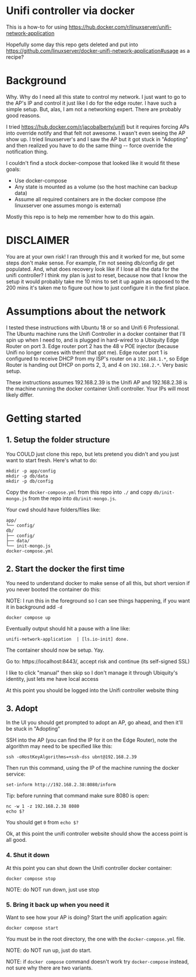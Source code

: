 # Unifi controller via docker

This is a how-to for using https://hub.docker.com/r/linuxserver/unifi-network-application

Hopefully some day this repo gets deleted and put into https://github.com/linuxserver/docker-unifi-network-application#usage as a recipe?

# Background

Why. Why do I need all this state to control my network. I just want to go to the AP's IP and control it just like I do for the edge router. I have such a simple setup. But, alas, I am not a networking expert. There are probably good reasons.

I tried https://hub.docker.com/r/jacobalberty/unifi but it requires forcing APs into override notify and that felt not awesome. I wasn't even seeing the AP show up. I tried linuxserver's and I saw the AP but it got stuck in "Adopting" and then realized you have to do the same thing -- force override the notification thing.

I couldn't find a stock docker-compose that looked like it would fit these goals:

* Use docker-compose
* Any state is mounted as a volume (so the host machine can backup data)
* Assume all required containers are in the docker compose (the linuxserver one assumes mongo is external)

Mostly this repo is to help me remember how to do this again.

# DISCLAIMER

You are at your own risk! I ran through this and it worked for me, but some steps don't make sense. For example, I'm not seeing db/config dir get populated. And, what does recovery look like if I lose all the data for the unifi controller? I think my plan is just to reset, because now that I know the setup it would probably take me 10 mins to set it up again as opposed to the 200 mins it's taken me to figure out how to just configure it in the first place.

# Assumptions about the network

I tested these instructions with Ubuntu 18 or so and Unifi 6 Professional. The Ubuntu machine runs the Unifi Controller in a docker container that I'll spin up when I need to, and is plugged in hard-wired to a Ubiquity Edge Router on port 3. Edge router port 2 has the 48 v POE injector (because Unifi no longer comes with them! that got me). Edge router port 1 is configured to receive DHCP from my ISP's router on a `192.168.1.*`, so Edge Router is handing out DHCP on ports 2, 3, and 4 on `192.168.2.*`. Very basic setup.

These instructions assumes 192.168.2.39 is the Unifi AP and 192.168.2.38 is the machine running the docker container Unifi controller. Your IPs will most likely differ.

# Getting started

## 1. Setup the folder structure

You COULD just clone this repo, but lets pretend you didn't and you just want to start fresh. Here's what to do:

```
mkdir -p app/config
mkdir -p db/data
mkdir -p db/config
```

Copy the `docker-compose.yml` from this repo into `./` and copy `db/init-mongo.js` from the repo into `db/init-mongo.js`.

Your cwd should have folders/files like:

```
app/
└── config/
db/
├── config/
├── data/
└── init-mongo.js
docker-compose.yml
```

## 2. Start the docker the first time

You need to understand docker to make sense of all this, but short version if you never booted the container do this:

NOTE: I run this in the foreground so I can see things happening, if you want it in background add `-d`

```
docker compose up
```

Eventually output should hit a pause with a line like:

```
unifi-network-application  | [ls.io-init] done.
```

The container should now be setup. Yay.

Go to: https://localhost:8443/, accept risk and continue (its self-signed SSL)

I like to click "manual" then skip so I don't manage it through Ubiquity's identity, just lets me have local access

At this point you should be logged into the Unifi controller website thing

## 3. Adopt

In the UI you should get prompted to adopt an AP, go ahead, and then it'll be stuck in "Adopting"

SSH into the AP (you can find the IP for it on the Edge Router), note the algorithm may need to be specified like this:

```
ssh -oHostKeyAlgorithms=+ssh-dss ubnt@192.168.2.39
```

Then run this command, using the IP of the machine running the docker service:

```
set-inform http://192.168.2.38:8080/inform
```

Tip: before running that command make sure 8080 is open:

```
nc -w 1 -z 192.168.2.38 8080
echo $?
```

You should get `0` from `echo $?`

Ok, at this point the unifi controller website should show the access point is all good.

### 4. Shut it down

At this point you can shut down the Unifi controller docker container:

```
docker compose stop
```

NOTE: do NOT run down, just use stop

### 5. Bring it back up when you need it

Want to see how your AP is doing? Start the unifi application again:

```
docker compose start
```

You must be in the root directory, the one with the `docker-compose.yml` file.

NOTE: do NOT run up, just do start.

NOTE: if `docker compose` command doesn't work try `docker-compose` instead, not sure why there are two variants.

